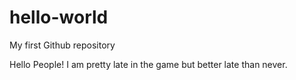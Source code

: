 # hello-world
My first Github repository

Hello People! I am pretty late in the game but better late than never.
